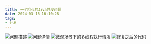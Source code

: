 ```yaml
---
title: 一个粗心的Java并发问题
date: 2024-03-15 16:10:28
tags:
- 并发
---
```


![问题描述](/pic/基本功/编程基础/一个粗心的Java并发问题/问题描述.jpg)
![问题详情](/pic/基本功/编程基础/一个粗心的Java并发问题/问题详情.jpg)
![微观场景下的多线程执行情况](/pic/基本功/编程基础/一个粗心的Java并发问题/微观场景下的多线程执行情况.jpg)
![修复之后的代码](/pic/基本功/编程基础/一个粗心的Java并发问题/修复之后的代码.jpg)




